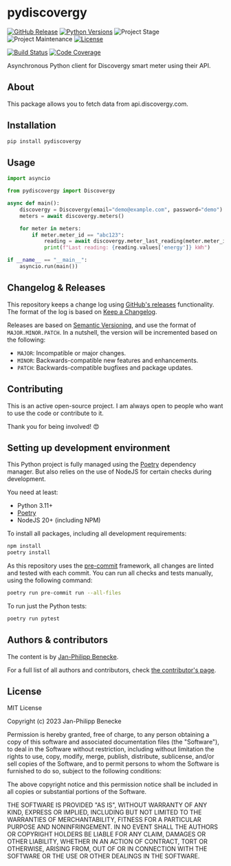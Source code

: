 # pydiscovergy

[![GitHub Release][releases-shield]][releases]
[![Python Versions][python-versions-shield]][pypi]
![Project Stage][project-stage-shield]
![Project Maintenance][maintenance-shield]
[![License][license-shield]](LICENSE.md)

[![Build Status][build-shield]][build]
[![Code Coverage][codecov-shield]][codecov]

Asynchronous Python client for Discovergy smart meter using their API.

## About

This package allows you to fetch data from api.discovergy.com.

## Installation

```bash
pip install pydiscovergy
```

## Usage

```python
import asyncio

from pydiscovergy import Discovergy

async def main():
    discovergy = Discovergy(email="demo@example.com", password="demo")
    meters = await discovergy.meters()

    for meter in meters:
        if meter.meter_id == "abc123":
            reading = await discovergy.meter_last_reading(meter.meter_id)
            print(f"Last reading: {reading.values['energy']} kWh")

if __name__ == "__main__":
    asyncio.run(main())
```

## Changelog & Releases

This repository keeps a change log using [GitHub's releases][releases]
functionality. The format of the log is based on
[Keep a Changelog][keepchangelog].

Releases are based on [Semantic Versioning][semver], and use the format
of ``MAJOR.MINOR.PATCH``. In a nutshell, the version will be incremented
based on the following:

- ``MAJOR``: Incompatible or major changes.
- ``MINOR``: Backwards-compatible new features and enhancements.
- ``PATCH``: Backwards-compatible bugfixes and package updates.

## Contributing

This is an active open-source project. I am always open to people who want to
use the code or contribute to it.

Thank you for being involved! :heart_eyes:

## Setting up development environment

This Python project is fully managed using the [Poetry][poetry] dependency manager. But also relies on the use of NodeJS for certain checks during development.

You need at least:

- Python 3.11+
- [Poetry][poetry-install]
- NodeJS 20+ (including NPM)

To install all packages, including all development requirements:

```bash
npm install
poetry install
```

As this repository uses the [pre-commit][pre-commit] framework, all changes
are linted and tested with each commit. You can run all checks and tests
manually, using the following command:

```bash
poetry run pre-commit run --all-files
```

To run just the Python tests:

```bash
poetry run pytest
```

## Authors & contributors

The content is by [Jan-Philipp Benecke][jpbede].

For a full list of all authors and contributors,
check [the contributor's page][contributors].

## License

MIT License

Copyright (c) 2023 Jan-Philipp Benecke

Permission is hereby granted, free of charge, to any person obtaining a copy
of this software and associated documentation files (the "Software"), to deal
in the Software without restriction, including without limitation the rights
to use, copy, modify, merge, publish, distribute, sublicense, and/or sell
copies of the Software, and to permit persons to whom the Software is
furnished to do so, subject to the following conditions:

The above copyright notice and this permission notice shall be included in all
copies or substantial portions of the Software.

THE SOFTWARE IS PROVIDED "AS IS", WITHOUT WARRANTY OF ANY KIND, EXPRESS OR
IMPLIED, INCLUDING BUT NOT LIMITED TO THE WARRANTIES OF MERCHANTABILITY,
FITNESS FOR A PARTICULAR PURPOSE AND NONINFRINGEMENT. IN NO EVENT SHALL THE
AUTHORS OR COPYRIGHT HOLDERS BE LIABLE FOR ANY CLAIM, DAMAGES OR OTHER
LIABILITY, WHETHER IN AN ACTION OF CONTRACT, TORT OR OTHERWISE, ARISING FROM,
OUT OF OR IN CONNECTION WITH THE SOFTWARE OR THE USE OR OTHER DEALINGS IN THE
SOFTWARE.

[build-shield]: https://github.com/jpbede/pydiscovergy/actions/workflows/release.yml/badge.svg
[build]: https://github.com/jpbede/pydiscovergy/actions
[codecov-shield]: https://codecov.io/gh/jpbede/pydiscovergy/branch/master/graph/badge.svg
[codecov]: https://codecov.io/gh/jpbede/pydiscovergy
[commits-shield]: https://img.shields.io/github/commit-activity/y/jpbede/pydiscovergy.svg
[commits]: https://github.com/jpbede/pydiscovergy/commits/main
[contributors]: https://github.com/jpbede/pydiscovergy/graphs/contributors
[jpbede]: https://github.com/jpbede
[keepchangelog]: http://keepachangelog.com/en/1.0.0/
[license-shield]: https://img.shields.io/github/license/jpbede/pydiscovergy.svg
[maintenance-shield]: https://img.shields.io/maintenance/yes/2024.svg
[poetry-install]: https://python-poetry.org/docs/#installation
[poetry]: https://python-poetry.org
[pre-commit]: https://pre-commit.com/
[project-stage-shield]: https://img.shields.io/badge/project%20stage-stable-green.svg
[python-versions-shield]: https://img.shields.io/pypi/pyversions/pydiscovergy
[releases-shield]: https://img.shields.io/github/release/jpbede/pydiscovergy.svg
[releases]: https://github.com/jpbede/pydiscovergy/releases
[semver]: http://semver.org/spec/v2.0.0.html
[pypi]: https://pypi.org/project/pydiscovergy/
